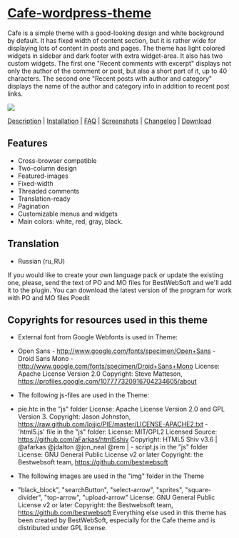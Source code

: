 <a href="http://bestwebsoft.com/theme/cafe/" target=_blank>Cafe-wordpress-theme</a>
====================

Cafe is a simple theme with a good-looking design and white background by default. It has fixed width of content section, but it is rather wide for displaying lots of content in posts and pages. The theme has light colored widgets in sidebar and dark footer with extra widget-area. It also has two custom widgets. The first one "Recent comments with excerpt" displays not only the author of the comment or post, but also a short part of it, up to 40 characters. The second one "Recent posts with author and category" displays the name of the author and category info in addition to recent post links. 

<img src="http://bestwebsoft.com/wp-content/uploads/2014/05/cafe-wp-banner.jpg" />

<a href="http://bestwebsoft.com/theme/cafe/#description" target=_blank>Description</a> | 
<a href="http://bestwebsoft.com/theme/cafe/#installation" target=_blank>Installation</a> | 
<a href="http://bestwebsoft.com/theme/cafe/#faq" target=_blank>FAQ</a> | 
<a href="http://bestwebsoft.com/theme/cafe/#screenshots" target=_blank>Screenshots</a> | 
<a href="http://bestwebsoft.com/theme/cafe/#changelog" target=_blank>Changelog</a> | 
<a href="http://bestwebsoft.com/theme/cafe/#download" target=_blank>Download</a>


Features
-----------------
* Cross-browser compatible
* Two-column design
* Featured-images
* Fixed-width
* Threaded comments
* Translation-ready
* Pagination
* Customizable menus and widgets
* Main colors: white, red, gray, black.

Translation
-----------------
* Russian (ru_RU)

If you would like to create your own language pack or update the existing one, please, send the text of PO and MO files for BestWebSoft and we'll add it to the plugin. You can download the latest version of the program for work with PO and MO files Poedit

Copyrights for resources used in this theme
-----------------

* External font from Google Webfonts is used in Theme:
- Open Sans - http://www.google.com/fonts/specimen/Open+Sans - Droid Sans Mono - http://www.google.com/fonts/specimen/Droid+Sans+Mono License: Apache License Version 2.0 Copyright: Steve Matteson, https://profiles.google.com/107777320916704234605/about
* The following js-files are used in the Theme:
- pie.htc in the "js" folder License: Apache License Version 2.0 and GPL Version 3. Copyright: Jason Johnston, https://raw.github.com/lojjic/PIE/master/LICENSE-APACHE2.txt - 'html5.js' file in the "js" folder: License: MIT/GPL2 Licensed Source: https://github.com/aFarkas/html5shiv Copyright: HTML5 Shiv v3.6 | @afarkas @jdalton @jon_neal @rem | - script.js in the "js" folder License: GNU General Public License v2 or later Copyright: the Bestwebsoft team, https://github.com/bestwebsoft

* The following images are used in the "img" folder in the Theme

- "black_block", "searchButton", "select-arrow", "sprites", "square-divider", "top-arrow", "upload-arrow" License: GNU General Public License v2 or later Copyright: the Bestwebsoft team, https://github.com/bestwebsoft Everything else used in this theme has been created by BestWebSoft, especially for the Cafe theme and is distributed under GPL license. 
